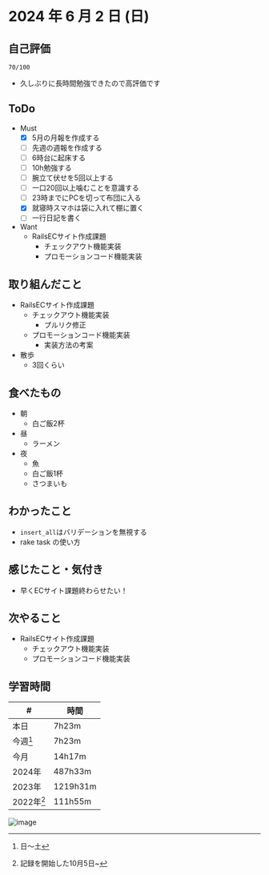 # 2024 年 6 月 2 日 (日)

## 自己評価
```
70/100
```
- 久しぶりに長時間勉強できたので高評価です

## ToDo
- Must
  - [x] 5月の月報を作成する
  - [ ] 先週の週報を作成する
  - [ ] 6時台に起床する
  - [ ] 10h勉強する
  - [ ] 腕立て伏せを5回以上する
  - [ ] 一口20回以上噛むことを意識する
  - [ ] 23時までにPCを切って布団に入る
  - [x] 就寝時スマホは袋に入れて棚に置く
  - [ ] 一行日記を書く
- Want
  - RailsECサイト作成課題
    - チェックアウト機能実装
    - プロモーションコード機能実装

## 取り組んだこと
- RailsECサイト作成課題
  - チェックアウト機能実装
    - プルリク修正
  - プロモーションコード機能実装
    - 実装方法の考案
- 散歩
  - 3回くらい

## 食べたもの
- 朝
  - 白ご飯2杯
- 昼
  - ラーメン
- 夜
  - 魚
  - 白ご飯1杯
  - さつまいも

## わかったこと
- `insert_all`はバリデーションを無視する
- rake task の使い方

## 感じたこと・気付き
- 早くECサイト課題終わらせたい！

## 次やること
- RailsECサイト作成課題
  - チェックアウト機能実装
  - プロモーションコード機能実装

## 学習時間
| #          | 時間     |
| ---------- | -------- |
| 本日       | 7h23m    |
| 今週[^1]   | 7h23m    |
| 今月       | 14h17m   |
| 2024年     | 487h33m  |
| 2023年     | 1219h31m |
| 2022年[^2] | 111h55m  |

[^1]: 日〜土
[^2]: 記録を開始した10月5日~

![image](https://github.com/nil-ramuda/daily_report/assets/94735931/df830798-9126-4ada-a1f4-ed0dcd376a00)
